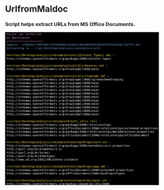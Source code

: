 # UrlfromMaldoc
### Script helps extract URLs from MS Office Documents.
![urlfrommaldoc.PNG](https://raw.githubusercontent.com/ChaitanyaHaritash/scripts/master/images/urlfrommaldoc.PNG)
